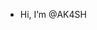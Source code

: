 - Hi, I’m @AK4SH
<!---
BOT-AK4SH/BOT-AK4SH is a ✨ special ✨ repository because its `README.md` (this file) appears on your GitHub profile.
You can click the Preview link to take a look at your changes.
--->
